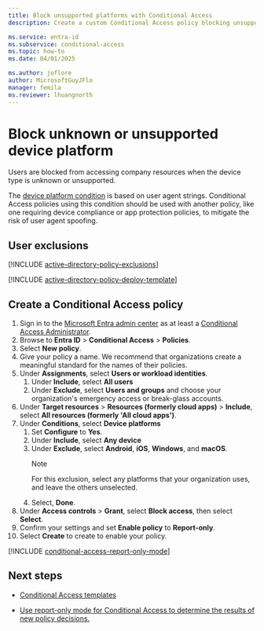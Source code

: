 ```yaml
---
title: Block unsupported platforms with Conditional Access
description: Create a custom Conditional Access policy blocking unsupported platforms.

ms.service: entra-id
ms.subservice: conditional-access
ms.topic: how-to
ms.date: 04/01/2025

ms.author: joflore
author: MicrosoftGuyJFlo
manager: femila
ms.reviewer: lhuangnorth
---
```

# Block unknown or unsupported device platform

Users are blocked from accessing company resources when the device type is unknown or unsupported.

The [device platform condition](concept-conditional-access-conditions.md#device-platforms) is based on user agent strings. Conditional Access policies using this condition should be used with another policy, like one requiring device compliance or app protection policies, to mitigate the risk of user agent spoofing.

## User exclusions
[!INCLUDE [active-directory-policy-exclusions](~/includes/entra-policy-exclude-user.md)]

[!INCLUDE [active-directory-policy-deploy-template](~/includes/entra-policy-deploy-template.md)]

## Create a Conditional Access policy

1. Sign in to the [Microsoft Entra admin center](https://entra.microsoft.com) as at least a [Conditional Access Administrator](../role-based-access-control/permissions-reference.md#conditional-access-administrator).
1. Browse to **Entra ID** > **Conditional Access** > **Policies**.
1. Select **New policy**.
1. Give your policy a name. We recommend that organizations create a meaningful standard for the names of their policies.
1. Under **Assignments**, select **Users or workload identities**.
   1. Under **Include**, select **All users**
   1. Under **Exclude**, select **Users and groups** and choose your organization's emergency access or break-glass accounts.
1. Under **Target resources** > **Resources (formerly cloud apps)** > **Include**, select **All resources (formerly 'All cloud apps')**.
1. Under **Conditions**, select **Device platforms**
   1. Set **Configure** to **Yes**.
   1. Under **Include**, select **Any device**
   1. Under **Exclude**, select **Android**, **iOS**, **Windows**, and **macOS**.
      > [!NOTE]
      > For this exclusion, select any platforms that your organization uses, and leave the others unselected.
   1. Select, **Done**.
1. Under **Access controls** > **Grant**, select **Block access**, then select **Select**.
1. Confirm your settings and set **Enable policy** to **Report-only**.
1. Select **Create** to create to enable your policy.

[!INCLUDE [conditional-access-report-only-mode](../../includes/conditional-access-report-only-mode.md)]

## Next steps

- [Conditional Access templates](concept-conditional-access-policy-common.md)

- [Use report-only mode for Conditional Access to determine the results of new policy decisions.](concept-conditional-access-report-only.md)

